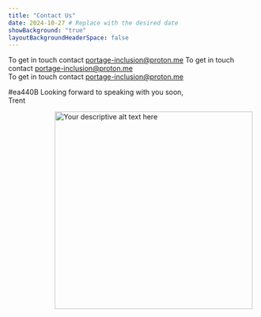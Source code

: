```yaml
---
title: "Contact Us"
date: 2024-10-27 # Replace with the desired date
showBackground: "true"
layoutBackgroundHeaderSpace: false
---
```


To get in touch contact [portage-inclusion@proton.me](mailto:portage-inclusion@proton.me?subject=Hello%20hello)
To get in touch contact <a href="mailto:portage-inclusion@proton.me?subject=Hello%20hello" style="color: #ea440B;">portage-inclusion@proton.me</a> \
To get in touch contact <a href="mailto:portage-inclusion@proton.me?subject=Hello%20hello" style="color: #ea440B !important;">portage-inclusion@proton.me</a>


#ea440B
Looking forward to speaking with you soon,\
Trent

<img src="https://images.macrumors.com/t/tOc8nbeDpo1cQHgSRGWeq-7zi6U=/1600x0/article-new/2025/02/apple-1-rr-auction.jpg" alt="Your descriptive alt text here" style="width: 400px; height: auto; float: right; margin-right: 10px;">
